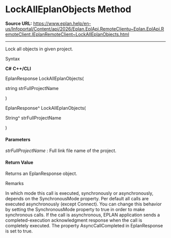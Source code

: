 # LockAllEplanObjects Method

**Source URL:** https://www.eplan.help/en-us/Infoportal/Content/api/2026/Eplan.EplApi.RemoteClientu~Eplan.EplApi.RemoteClient.IEplanRemoteClient~LockAllEplanObjects.html

---

Lock all objects in given project.

Syntax

**C#**
**C++/CLI**


EplanResponse LockAllEplanObjects( 

   string strFullProjectName

)

EplanResponse^ LockAllEplanObjects( 

   String^ strFullProjectName

)


#### Parameters

*strFullProjectName*
:   Full link file name of the project.

#### Return Value

Returns an EplanResponse object.

Remarks

In which mode this call is executed, synchronously or asynchronously, depends on the SynchronousMode property. Per default all calls are executed asynchronously (except Connect). You can change this behavior by setting the SynchronousMode property to true in order to make synchronous calls. If the call is asynchronous, EPLAN application sends a completed-execution acknowledgment response when the call is completely executed. The property AsyncCallCompleted in EplanResponse is set to true.
